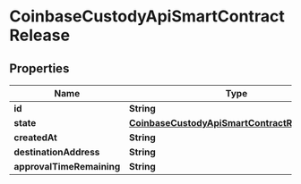 
# CoinbaseCustodyApiSmartContractRelease

## Properties
Name | Type | Description | Notes
------------ | ------------- | ------------- | -------------
**id** | **String** |  |  [optional]
**state** | [**CoinbaseCustodyApiSmartContractReleaseState**](CoinbaseCustodyApiSmartContractReleaseState.md) |  |  [optional]
**createdAt** | **String** |  |  [optional]
**destinationAddress** | **String** |  |  [optional]
**approvalTimeRemaining** | **String** |  |  [optional]



